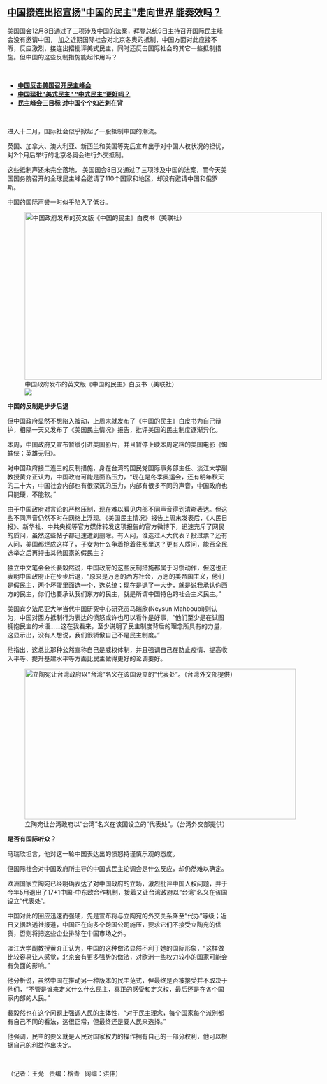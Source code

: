 <!--1639082220000-->
[中国接连出招宣扬"中国的民主"走向世界  能奏效吗？](https://www.rfa.org/mandarin/yataibaodao/zhengzhi/wy-12092021145959.html)
------

<p></p><p>美国国会12月8<span>日通过了三项涉及中国的法案，拜登总统</span><span>9</span><span>日主持召开国际民主峰会没有邀请中国，</span><span> </span><span>加之近期国际社会对北京冬奥的抵制，中国方面对此应接不暇，反应激烈，接连出招批评美式民主，同时还反击国际社会的其它一些抵制措施。但中国的这些反制措施能起作用吗？</span></p><p><br/></p><ul><li><a href="https://www.rfa.org/mandarin/yataibaodao/gangtai/rc2-12022021111816.html"><strong>中国反击美国召开民主峰会</strong></a></li><li><strong><a href="https://www.rfa.org/mandarin/yataibaodao/zhengzhi/rc-12062021153040.html">中国猛批"美式民主" “中式民主”更好吗？</a></strong></li><li><strong><a href="https://www.rfa.org/mandarin/yataibaodao/zhengzhi/rc-12072021143423.html">民主峰会三目标 对中国个个如芒刺在背</a></strong></li></ul><p><br/></p><p>进入十二月，国际社会似乎掀起了一股抵制中国的潮流。<span></span></p><p><span><span>英国、加拿大、澳大利亚、新西兰和美国等先后宣布出于对中国人权状况的担忧，对</span></span><span>2</span><span>个月后举行的北京冬奥会进行外交抵制。</span><span></span></p><p><span><span>这些抵制声还未完全落地，</span></span><span> </span><span>美国国会</span><span>8</span><span>日又通过了三项涉及中国的法案，而今天美国国务院召开的全球民主峰会邀请了</span><span>110</span><span>个国家和地区，却没有邀请中国和俄罗斯。</span><span></span></p><p><span><span>中国的国际声誉一时似乎陷入了低谷。</span></span><span></span></p><p><span><span><figure class="image-richtext image-inline captioned" style="width:680px;"><img alt="中国政府发布的英文版《中国的民主》白皮书（美联社）" height="383" src="https://www.rfa.org/mandarin/yataibaodao/zhengzhi/wy-12092021145959.html/wy1209a.jpg/@@images/8575a209-d917-498d-96f3-6916a6f34ede.jpeg" title="wy1209a.jpg" width="680"/><figcaption class="image-caption">中国政府发布的英文版《中国的民主》白皮书（美联社）</figcaption><small></small><div id="zoomattribute"><a data-caption="中国政府发布的英文版《中国的民主》白皮书（美联社）" data-fancybox="" href="https://www.rfa.org/mandarin/yataibaodao/zhengzhi/wy-12092021145959.html/wy1209a.jpg" id="single_image" title="中国政府发布的英文版《中国的民主》白皮书（美联社）"><img src="/++plone++rfa-resources/img/icon-zoom.png"/></a></div></figure></span></span></p><p><span><strong>中国的反制是步步后退</strong></span><span></span></p><p><span><span>但中国政府显然不想陷入被动，上周末就发布了《中国的民主》白皮书为自己辩护，相隔一天又发布了《美国民主情况》报告，批评美国的民主制度逐渐异化。</span></span><span></span></p><p><span><span>本周，中国政府又宣布暂缓引进美国影片，并且暂停上映本周定档的美国电影《蜘蛛侠：英雄无归》。</span></span><span></span></p><p><span><span>对中国政府接二连三的反制措施，身在台湾的国民党国际事务部主任、淡江大学副教授黄介正认为，中国政府可能是面临压力，</span></span><span>“</span><span>现在是冬季奥运会，还有明年秋天的二十大，中国社会内部也有很深沉的压力，内部有很多不同的声音，中国政府也只能硬，不能软。</span><span>”</span></p><p><span><span>由于中国政府对言论的严格压制，现在难以看见内部不同声音得到清晰表达。但这些不同声音仍然不时在网络上浮现。《美国民主情况》报告上周末发表后，《人民日报》、新华社、中共央视等官方媒体转发这项报告的官方微博下，迅速充斥了网民的质问，虽然这些帖子都迅速遭到删除。有人问，谁选过人大代表？投过票？还有人问，美国都烂成这样了，子女为什么争着抢着往那里送？更有人质问，能否全民选举之后再抨击其他国家的假民主？</span></span><span></span></p><p><span><span>独立中文笔会会长裴毅然说，中国政府的这些反制措施都属于习惯动作，但这也正表明中国政府正在步步后退，</span></span><span>“</span><span>原来是万恶的西方社会，万恶的美帝国主义，他们是假民主，两个坏蛋里面选一个，选总统；现在是退了一大步，就是说我承认你西方的民主，你们也要承认我们东方的民主，就是所谓中国特色的社会主义民主。</span><span>”</span></p><p><span><span>美国宾夕法尼亚大学当代中国研究中心研究员马瑞欣</span></span><span>(Neysun Mahboubi)</span><span>则认为，中国对西方抵制行为表达的愤怒或许也可以看作是好事，</span><span>“</span><span>他们至少是在试图拥抱民主的术语</span><span>......</span><span>这在我看来，至少说明了民主制度背后的理念所具有的力量，这显示出，没有人想说，我们很骄傲自己不是民主制度。</span><span>”</span></p><p><span><span>他指出，这总比那种公然宣称自己是威权体制，并且强调自己在防止疫情、提高收入平等、提升基建水平等方面比民主做得更好的论调要好。</span></span><span></span></p><p><span><span><figure class="image-richtext image-inline captioned" style="width:620px;"><img alt="立陶宛让台湾政府以“台湾”名义在该国设立的“代表处”。（台湾外交部提供）" height="345" src="https://www.rfa.org/mandarin/yataibaodao/zhengzhi/wy-12092021145959.html/wy1209c.jpg/@@images/9053136f-81af-42e0-902f-97e8b2e7e20a.jpeg" title="wy1209c.jpg" width="620"/><figcaption class="image-caption">立陶宛让台湾政府以“台湾”名义在该国设立的“代表处”。（台湾外交部提供）</figcaption><small></small></figure></span></span></p><p><span><strong>是否有国际听众？</strong></span><span></span></p><p><span><span>马瑞欣坦言，他对这一轮中国表达出的愤怒持谨慎乐观的态度。</span></span><span></span></p><p><span><span>但国际社会对中国政府所主导的中国式民主论调会是什么反应，却仍然难以确定。</span></span><span></span></p><p><span><span>欧洲国家立陶宛已经明确表达了对中国政府的立场，激烈批评中国人权问题，并于今年</span></span><span>5</span><span>月退出了</span><span>17+1</span><span>中国</span><span>-</span><span>中东欧合作机制，接着又让台湾政府以</span><span>“</span><span>台湾</span><span>”</span><span>名义在该国设立</span><span>“</span><span>代表处</span><span>”</span><span>。</span><span></span></p><p><span><span>中国对此的回应迅速而强硬，先是宣布将与立陶宛的外交关系降至</span></span><span>“</span><span>代办</span><span>”</span><span>等级；近日又据路透社报道，中国正在向多个跨国公司施压，要求它们不接受立陶宛的供货，否则将把这些企业排除在中国市场之外。</span><span></span></p><p><span><span>淡江大学副教授黄介正认为，中国的这种做法显然不利于她的国际形象，</span></span><span>“</span><span>这样做比较容易让人感觉，北京会有更多强势的做法，对欧洲一些权力较小的国家可能会有负面的影响。</span><span>”</span></p><p><span><span>他分析说，虽然中国在推动另一种版本的民主范式，但最终是否被接受并不取决于他们，</span></span><span>“</span><span>不管是谁来定义什么什么民主，真正的感受和定义权，最后还是在各个国家内部的人民。</span><span>”</span></p><p><span><span>裴毅然也在这个问题上强调人民的主体性，</span></span><span>“</span><span>对于民主理念，每个国家每个派别都有自己不同的看法，这很正常，但最终还是要人民来选择。</span><span>”</span></p><p><span><span>他强调，民主的要义就是人民对国家权力的操作拥有自己的一部分权利，他可以根据自己的利益作出决定。</span></span></p><p><br/></p><p><span><span>（记者：王允   责编：梒青   网编：洪伟）</span></span></p>
